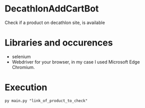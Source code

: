# DecathlonAddCartBot
Check if a product on decathlon site, is available

# Libraries and occurences
* selenium
* Webdriver for your browser, in my case I used Microsoft Edge Chromium.

# Execution
```
py main.py "link_of_product_to_check"
```
